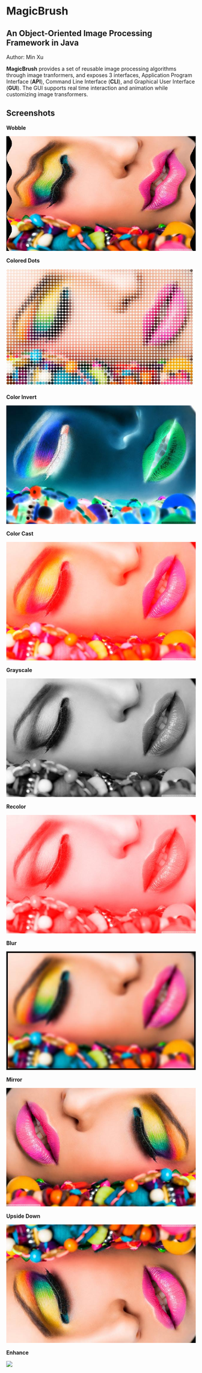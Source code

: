 MagicBrush
==========
An Object-Oriented Image Processing Framework in Java
-----------------------------------------------------

Author: Min Xu <xukmin at gmail.com>

**MagicBrush** provides a set of reusable image processing algorithms through
image tranformers, and exposes 3 interfaces, Application Program Interface
(**API**), Command Line Interface (**CLI**), and Graphical User Interface
(**GUI**). The GUI supports real time interaction and animation while
customizing image transformers.

Screenshots
-----------

**Wobble**

![](samples/sample-Wobble.jpg)

**Colored Dots**

![](samples/sample-ColoredDots.jpg)

**Color Invert**

![](samples/sample-ColorInvert.jpg)

**Color Cast**

![](samples/sample-ColorCast.jpg)


**Grayscale**

![](samples/sample-Grayscale.jpg)

**Recolor**

![](samples/sample-Recolor.jpg)

**Blur**

![](samples/sample-Blur.jpg)

**Mirror**

![](samples/sample-Mirror.jpg)

**Upside Down**

![](samples/sample-UpsideDown.jpg)

**Enhance**

![](samples/sample-Enhance.jpg)
